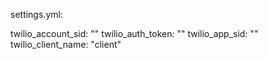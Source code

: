 settings.yml:


twilio_account_sid:	"<account sid>"
twilio_auth_token:	"<auth token>"
twilio_app_sid: "<app sid>"
twilio_client_name: "client"